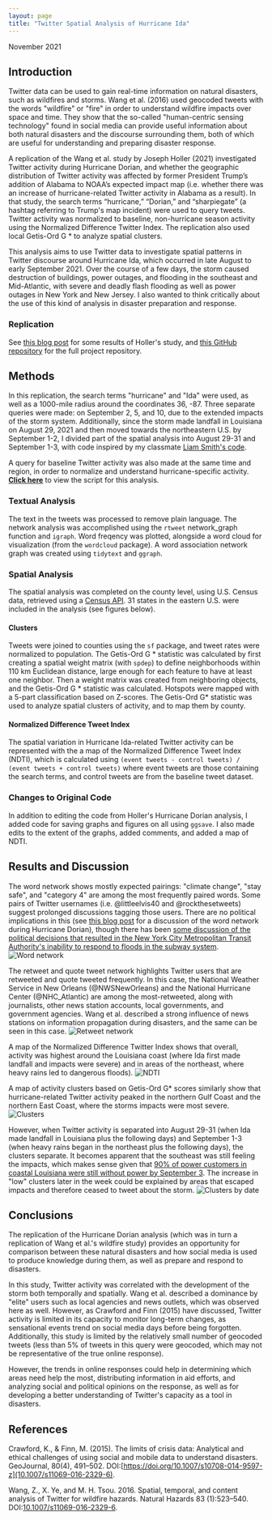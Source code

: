 ```yaml
---
layout: page
title: "Twitter Spatial Analysis of Hurricane Ida"
---
```

November 2021

## Introduction
Twitter data can be used to gain real-time information on natural disasters, such as wildfires and storms. Wang et al. (2016) used geocoded tweets with the words "wildfire" or "fire" in order to understand wildfire impacts over space and time. They show that the so-called "human-centric sensing technology" found in social media can provide useful information about both natural disasters and the discourse surrounding them, both of which are useful for understanding and preparing disaster response.

A replication of the Wang et al. study by Joseph Holler (2021) investigated Twitter activity during Hurricane Dorian, and whether the geographic distribution of Twitter activity was affected by former President Trump’s addition of Alabama to NOAA’s expected impact map (i.e. whether there was an increase of hurricane-related Twitter activity in Alabama as a result). In that study, the search terms “hurricane,” “Dorian,” and “sharpiegate” (a hashtag referring to Trump's map incident) were used to query tweets.
Twitter activity was normalized to baseline, non-hurricane season activity using the Normalized Difference Twitter Index. The replication also used local Getis-Ord G * to analyze spatial clusters.

This analysis aims to use Twitter data to investigate spatial patterns in Twitter discourse around Hurricane Ida, which occurred in late August to early September 2021. Over the course of a few days, the storm caused destruction of buildings, power outages, and flooding in the southeast and Mid-Atlantic, with severe and deadly flash flooding as well as power outages in New York and New Jersey. I also wanted to think critically about the use of this kind of analysis in disaster preparation and response.

### Replication
See [this blog post](https://emwaugh.github.io/reflections/uncertainty-ethics-vgi.html) for some results of Holler's study, and [this GitHub repository](https://github.com/GIS4DEV/OR-Dorian) for the full project repository.

## Methods
In this replication, the search terms "hurricane" and "Ida" were used, as well as a 1000-mile radius around the coordinates 36, -87. Three separate queries were made: on September 2, 5, and 10, due to the extended impacts of the storm system. Additionally, since the storm made landfall in Louisiana on August 29, 2021 and then moved towards the northeastern U.S. by September 1-2, I divided part of the spatial analysis into August 29-31 and September 1-3, with code inspired by my classmate [Liam Smith's code](https://github.com/Liam-W-Smith/Dorian-Replication).


A query for baseline Twitter activity was also made at the same time and region, in order to normalize and understand hurricane-specific activity. **[Click here]()** to view the script for this analysis.

### Textual Analysis
The text in the tweets was processed to remove plain language. The network analysis was accomplished using the `rtweet` network_graph function and `igraph`. Word freqency was plotted, alongside a word cloud for visualization (from the `wordcloud` package). A word association network graph was created using `tidytext` and `ggraph`.

### Spatial Analysis
The spatial analysis was completed on the county level, using U.S. Census data, retrieved using a [Census API](https://api.census.gov/data/key_signup.html). 31 states in the eastern U.S. were included in the analysis (see figures below).

#### Clusters
Tweets were joined to counties using the `sf` package, and tweet rates were normalized to population. The Getis-Ord G * statistic was calculated by first creating a spatial weight matrix (with `spdep`) to define neighborhoods within 110 km Euclidean distance, large enough for each feature to have at least one neighbor. Then a weight matrix was created from neighboring objects, and the Getis-Ord G * statistic was calculated. Hotspots were mapped with a 5-part classification based on Z-scores. The Getis-Ord G* statistic was used to analyze spatial clusters of activity, and to map them by county.

#### Normalized Difference Tweet Index
The spatial variation in Hurricane Ida-related Twitter activity can be represented with the a map of the Normalized Difference Tweet Index (NDTI), which is calculated using `(event tweets - control tweets) / (event tweets + control tweets)` where event tweets are those containing the search terms, and control tweets are from the baseline tweet dataset.

### Changes to Original Code
In addition to editing the code from Holler's Hurricane Dorian analysis, I added code for saving graphs and figures on all using `ggsave`. I also made edits to the extent of the graphs, added comments, and added a map of NDTI.

## Results and Discussion

The word network shows mostly expected pairings: "climate change", "stay safe", and "category 4" are among the most frequently paired words. Some pairs of Twitter usernames (i.e. @littleelvis40 and @rockthesetweets) suggest prolonged discussions tagging those users. There are no political implications in this (see [this blog post](https://emwaugh.github.io/reflections/uncertainty-ethics-vgi.html) for a discussion of the word network during Hurricane Dorian), though there has been [some discussion of the political decisions that resulted in the New York City Metropolitan Transit Authority's inability to respond to  floods in the subway system](https://phys.org/news/2021-09-experts-hurricane-ida-deadly-york.html).
![Word network](/assets/word_pairs.png)

The retweet and quote tweet network highlights  Twitter users that are retweeted and quote tweeted frequently. In this case, the National Weather Service in New Orleans (@NWSNewOrleans) and the National Hurricane Center (@NHC_Atlantic) are among the most-retweeted, along with journalists, other news station accounts, local governments, and government agencies. Wang et al. described a strong influence of news stations on information propagation during disasters, and the same can be seen in this case.
![Retweet network](/assets/retweet_network.png)

A map of the Normalized Difference Twitter Index shows that overall, activity was highest around the Louisiana coast (where Ida first made landfall and impacts were severe) and in areas of the northeast, where heavy rains led to dangerous floods).
![NDTI](/assets/ndti_ida.png)

A map of activity clusters based on Getis-Ord G* scores similarly show that hurricane-related Twitter activity peaked in the northern Gulf Coast and the northern East Coast, where the storms impacts were most severe.
![Clusters](/assets/hotspots.png)

However, when Twitter activity is separated into August 29-31 (when Ida made landfall in Louisiana plus the following days) and September 1-3 (when heavy rains began in the northeast plus the following days), the clusters separate. It becomes apparent that the southeast was still feeling the impacts, which makes sense given that [90% of power customers in coastal Louisiana were still without power by September 3](https://www.nytimes.com/interactive/2021/us/hurricane-ida-tracker.html). The increase in "low" clusters later in the week could be explained by areas that escaped impacts and therefore ceased to tweet about the storm.
![Clusters by date](/assets/hotspots_bydate.png)

## Conclusions
The replication of the Hurricane Dorian analysis (which was in turn a replication of Wang et al.'s wildfire study) provides an opportunity for comparison between these natural disasters and how social media is used to produce knowledge during them, as well as prepare and respond to disasters.

In this study, Twitter activity was correlated with the development of the storm both temporally and spatially. Wang et al. described a dominance by "elite" users such as local agencies and news outlets, which was observed here as well. However, as Crawford and Finn (2015) have discussed, Twitter activity is limited in its capacity to monitor long-term changes, as sensational events trend on social media days before being forgotten. Additionally, this study is limited by the relatively small number of geocoded tweets (less than 5% of tweets in this query were geocoded, which may not be representative of the true online response).

However, the trends in online responses could help in determining which areas need help the most, distributing information in aid efforts, and analyzing social and political opinions on the response, as well as for developing a better understanding of Twitter's capacity as a tool in disasters.

## References

Crawford, K., & Finn, M. (2015). The limits of crisis data: Analytical and ethical challenges of using social and mobile data to understand disasters. GeoJournal, 80(4), 491–502. DOI:[https://doi.org/10.1007/s10708-014-9597-z](10.1007/s11069-016-2329-6).

Wang, Z., X. Ye, and M. H. Tsou. 2016. Spatial, temporal, and content analysis of Twitter for wildfire hazards. Natural Hazards 83 (1):523–540. DOI:[10.1007/s11069-016-2329-6](10.1007/s11069-016-2329-6).
